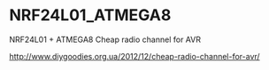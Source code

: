 NRF24L01_ATMEGA8
================

NRF24L01 + ATMEGA8
Cheap radio channel for AVR

http://www.diygoodies.org.ua/2012/12/cheap-radio-channel-for-avr/


